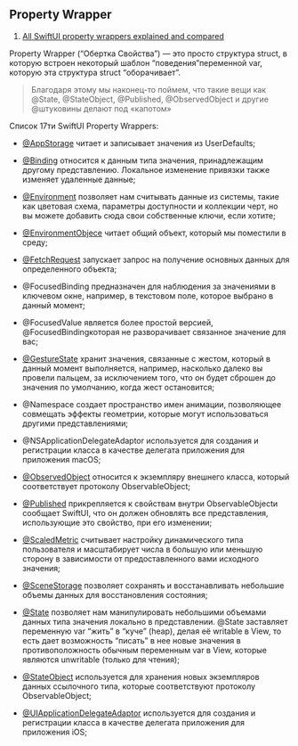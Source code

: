 ## Property Wrapper

1. [All SwiftUI property wrappers explained and compared](https://www.hackingwithswift.com/quick-start/swiftui/all-swiftui-property-wrappers-explained-and-compared)

Property Wrapper (“Обертка Свойства”) — это просто структура struct, в которую встроен некоторый шаблон “поведения”переменной var, которую эта структура struct “оборачивает”.

> Благодаря этому мы наконец-то поймем, что такие вещи как @State, @StateObject, @Published, @ObservedObject и другие @штуковины делают под «капотом»




Список 17ти SwiftUI Property Wrappers:

* [@AppStorage](https://www.hackingwithswift.com/quick-start/swiftui/what-is-the-appstorage-property-wrapper) читает и записывает значения из UserDefaults;

* [@Binding](https://www.hackingwithswift.com/quick-start/swiftui/what-is-the-binding-property-wrapper) относится к данным типа значения, принадлежащим другому представлению. Локальное изменение привязки также изменяет удаленные данные;

* [@Environment](https://www.hackingwithswift.com/quick-start/swiftui/what-is-the-environment-property-wrapper) позволяет нам считывать данные из системы, такие как цветовая схема, параметры доступности и коллекции черт, но вы можете добавить сюда свои собственные ключи, если хотите;

* [@EnvironmentObjecе](https://www.hackingwithswift.com/quick-start/swiftui/what-is-the-environmentobject-property-wrapper) читает общий объект, который мы поместили в среду;

* [@FetchRequest](https://www.hackingwithswift.com/quick-start/swiftui/what-is-the-fetchrequest-property-wrapper) запускает запрос на получение основных данных для определенного объекта;

* @FocusedBinding предназначен для наблюдения за значениями в ключевом окне, например, в текстовом поле, которое выбрано в данный момент;

* @FocusedValue является более простой версией, @FocusedBindingкоторая не разворачивает связанное значение для вас;

* [@GestureState](https://www.hackingwithswift.com/quick-start/swiftui/what-is-the-gesturestate-property-wrapper) хранит значения, связанные с жестом, который в данный момент выполняется, например, насколько далеко вы провели пальцем, за исключением того, что он будет сброшен до значения по умолчанию, когда жест остановится;

* @Namespace создает пространство имен анимации, позволяющее совмещать эффекты геометрии, которые могут использоваться другими представлениями;

* @NSApplicationDelegateAdaptor используется для создания и регистрации класса в качестве делегата приложения для приложения macOS;

* [@ObservedObject](https://www.hackingwithswift.com/quick-start/swiftui/what-is-the-observedobject-property-wrapper) относится к экземпляру внешнего класса, который соответствует протоколу ObservableObject;

* [@Published](https://www.hackingwithswift.com/quick-start/swiftui/what-is-the-published-property-wrapper) прикрепляется к свойствам внутри ObservableObjectи сообщает SwiftUI, что он должен обновлять все представления, использующие это свойство, при его изменении;

* [@ScaledMetric](https://www.hackingwithswift.com/quick-start/swiftui/what-is-the-scaledmetric-property-wrapper) считывает настройку динамического типа пользователя и масштабирует числа в большую или меньшую сторону в зависимости от предоставленного вами исходного значения;

* [@SceneStorage](https://www.hackingwithswift.com/quick-start/swiftui/what-is-the-scenestorage-property-wrapper) позволяет сохранять и восстанавливать небольшие объемы данных для восстановления состояния;

* [@State](./State.md) позволяет нам манипулировать небольшими объемами данных типа значения локально в представлении. @State заставляет переменную var “жить” в “куче” (heap), делая её writable в View, то есть дает возможность “писать” в нее новые значения в противоположность обычным переменным var в View, которые являются unwritable (только для чтения);

* [@StateObject](https://www.hackingwithswift.com/quick-start/swiftui/what-is-the-stateobject-property-wrapper) используется для хранения новых экземпляров данных ссылочного типа, которые соответствуют протоколу ObservableObject;

* [@UIApplicationDelegateAdaptor](https://www.hackingwithswift.com/quick-start/swiftui/what-is-the-uiapplicationdelegateadaptor-property-wrapper) используется для создания и регистрации класса в качестве делегата приложения для приложения iOS;

